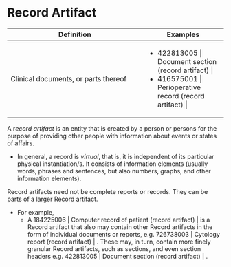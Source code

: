 # Record Artifact

<table><thead><tr><th width="298.8697509765625">Definition</th><th>Examples</th></tr></thead><tbody><tr><td>Clinical documents, or parts thereof</td><td><ul><li>422813005 | Document section (record artifact) | </li><li>416575001 | Perioperative record (record artifact) |</li></ul></td></tr></tbody></table>

A &#x72;_&#x65;cord artifact_ is an entity that is created by a person or persons for the purpose of providing other people with information about events or states of affairs.

* In general, a record is _virtual_, that is, it is independent of its particular physical instantiation/s. It consists of information elements (usually words, phrases and sentences, but also numbers, graphs, and other information elements).

Record artifacts need not be complete reports or records. They can be parts of a larger Record artifact.

* For example,
  * A 184225006 | Computer record of patient (record artifact) | is a Record artifact that also may contain other Record artifacts in the form of individual documents or reports, e.g. 726738003 | Cytology report (record artifact) | . These may, in turn, contain more finely granular Record artifacts, such as sections, and even section headers e.g. 422813005 | Document section (record artifact) | .

